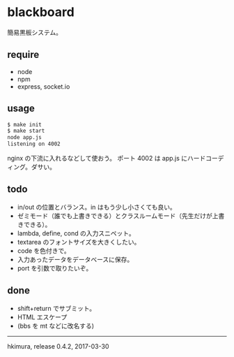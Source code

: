 # blackboard

簡易黒板システム。

## require

* node
* npm
* express, socket.io

## usage

```sh
$ make init
$ make start
node app.js
listening on 4002
```

nginx の下流に入れるなどして使おう。
ポート 4002 は app.js にハードコーディング。ダサい。

## todo

* in/out の位置とバランス。in はもう少し小さくても良い。
* ゼミモード（誰でも上書きできる）とクラスルームモード（先生だけが上書きできる）。
* lambda, define, cond の入力スニペット。
* textarea のフォントサイズを大きくしたい。
* code を色付きで。
* 入力あったデータをデータベースに保存。
* port を引数で取りたいぞ。

## done

* shift+return でサブミット。
* HTML エスケープ
* (bbs を mt などに改名する)

---
hkimura, release 0.4.2, 2017-03-30
